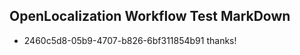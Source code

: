## OpenLocalization Workflow Test MarkDown
* 2460c5d8-05b9-4707-b826-6bf311854b91 thanks!

<!--HONumber=Jul16_HO4-->


